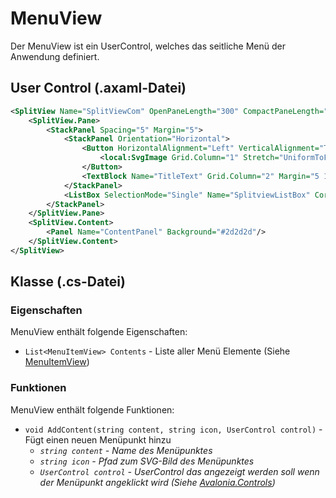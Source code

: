 # MenuView

Der MenuView ist ein UserControl, welches das seitliche Menü der Anwendung definiert.

## User Control (.axaml-Datei)

```XML
<SplitView Name="SplitViewCom" OpenPaneLength="300" CompactPaneLength="60" DisplayMode="CompactInline" Background="Black" PaneBackground="#1e1e1e">
    <SplitView.Pane>
        <StackPanel Spacing="5" Margin="5">
            <StackPanel Orientation="Horizontal">
                <Button HorizontalAlignment="Left" VerticalAlignment="Top" Name="TriggerPaneButton" Cursor="Hand" Width="50" Height="45" CornerRadius="10" Grid.Column="1">
                    <local:SvgImage Grid.Column="1" Stretch="UniformToFill" Source="/Assets/menu.svg" ImageTint="White"/>
                </Button>
                <TextBlock Name="TitleText" Grid.Column="2" Margin="5 12 0 0" FontSize="16" FontWeight="500"/>
            </StackPanel>
            <ListBox SelectionMode="Single" Name="SplitviewListBox" CornerRadius="10" Cursor="Hand"/>
        </StackPanel>
    </SplitView.Pane>
	<SplitView.Content>
		<Panel Name="ContentPanel" Background="#2d2d2d"/>
	</SplitView.Content>
</SplitView>
```

## Klasse (.cs-Datei)

### Eigenschaften

MenuView enthält folgende Eigenschaften:

- `List<MenuItemView> Contents` - Liste aller Menü Elemente (Siehe [MenuItemView](./menu-item-view))

### Funktionen

MenuView enthält folgende Funktionen:

- `void AddContent(string content, string icon, UserControl control)` - Fügt einen neuen Menüpunkt hinzu
  - *`string content` - Name des Menüpunktes*
  - *`string icon` - Pfad zum SVG-Bild des Menüpunktes*
  - *`UserControl control` - UserControl das angezeigt werden soll wenn der Menüpunkt angeklickt wird (Siehe [Avalonia.Controls](https://docs.avaloniaui.net/docs/reference/controls/usercontrol))*
